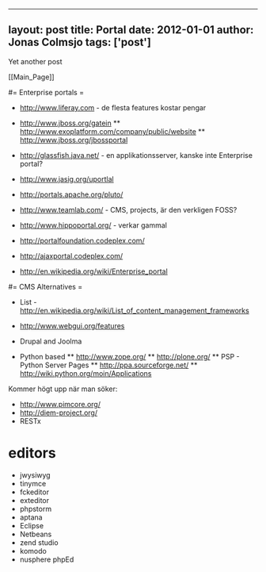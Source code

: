 
---
layout: post
title: Portal
date: 2012-01-01
author: Jonas Colmsjo
tags: ['post']
---

Yet another post





[[Main_Page]]


#= Enterprise portals =

* http://www.liferay.com - de flesta features kostar pengar

* http://www.jboss.org/gatein
** http://www.exoplatform.com/company/public/website
** http://www.jboss.org/jbossportal

* http://glassfish.java.net/ - en applikationsserver, kanske inte Enterprise portal?
* http://www.jasig.org/uportlal

* http://portals.apache.org/pluto/
* http://www.teamlab.com/ - CMS, projects, är den verkligen FOSS?
* http://www.hippoportal.org/ - verkar gammal
* http://portalfoundation.codeplex.com/
* http://ajaxportal.codeplex.com/


* http://en.wikipedia.org/wiki/Enterprise_portal


#= CMS Alternatives =

* List - http://en.wikipedia.org/wiki/List_of_content_management_frameworks

* http://www.webgui.org/features
* Drupal and Joolma
* Python based
** http://www.zope.org/
** http://plone.org/
** PSP - Python Server Pages
** http://ppa.sourceforge.net/
** http://wiki.python.org/moin/Applications

Kommer högt upp när man söker:
* http://www.pimcore.org/
* http://diem-project.org/
* RESTx

# editors

* jwysiwyg
* tinymce
* fckeditor
* exteditor
* phpstorm
* aptana
* Eclipse
* Netbeans
* zend studio
* komodo
* nusphere phpEd
